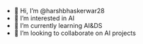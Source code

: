 - 👋 Hi, I’m @harshbhaskerwar28
- 👀 I’m interested in AI
- 🌱 I’m currently learning AI&DS
- 💞️ I’m looking to collaborate on AI projects

<!---
harshbhaskerwar28/harshbhaskerwar28 is a ✨ special ✨ repository because its `README.md` (this file) appears on your GitHub profile.
You can click the Preview link to take a look at your changes.
--->
